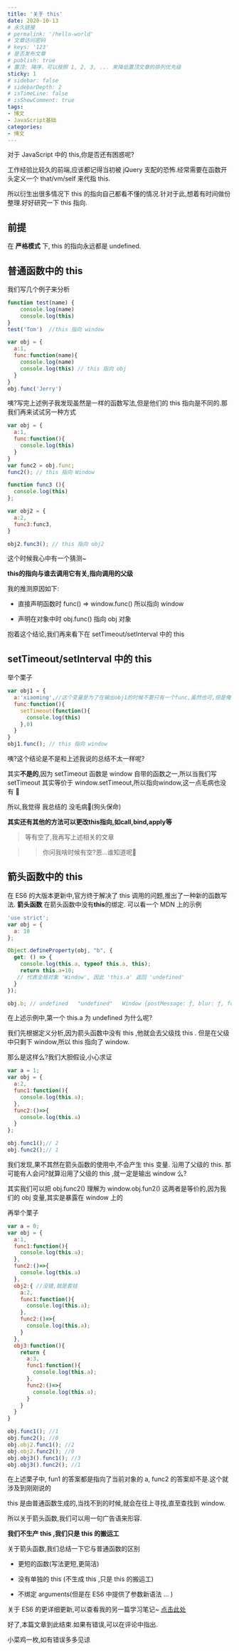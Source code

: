 ```yaml
---
title: '关于 this'
date: 2020-10-13
# 永久链接
# permalink: '/hello-world'
# 文章访问密码
# keys: '123'
# 是否发布文章
# publish: true
# 置顶: 降序，可以按照 1, 2, 3, ... 来降低置顶文章的排列优先级
sticky: 1
# sidebar: false
# sidebarDepth: 2
# isTimeLine: false
# isShowComment: true
tags:
- 博文
- JavaScript基础
categories:
- 博文
---
```


对于 JavaScript 中的 this,你是否还有困惑呢?

<!-- more -->

工作经验比较久的前端,应该都记得当初被 jQuery 支配的恐怖.经常需要在函数开头定义一个 that/vm/self 来代指 this.

所以衍生出很多情况下 this 的指向自己都看不懂的情况.针对于此,想着有时间做份整理.好好研究一下 this 指向.

## 前提

在 **严格模式** 下, this 的指向永远都是 undefined.

## 普通函数中的 this

我们写几个例子来分析

```js
function test(name) {
    console.log(name)
    console.log(this)
}
test('Tom')  //this 指向 window

var obj = {
  a:1,
  func:function(name){
    console.log(name)
    console.log(this) // this 指向 obj
  }
}
obj.func('Jerry')
```

咦?写完上述例子我发现虽然是一样的函数写法,但是他们的 this 指向是不同的.那我们再来试试另一种方式

```js
var obj = {
  a:1,
  func:function(){
    console.log(this) 
  }
}
var func2 = obj.func;
func2(); // this 指向 Window

function func3 (){
  console.log(this)
};

var obj2 = {
  a:2,
  func3:func3,
}

obj2.func3(); // this 指向 obj2

```

这个时候我心中有一个猜测~

**this的指向与谁去调用它有关,指向调用的父级**

我的推测原因如下:

- 直接声明函数时 func() => window.func() 所以指向 window

- 声明在对象中时 obj.func() 指向 obj 对象

抱着这个结论,我们再来看下在 setTimeout/setInterval 中的 this

## setTimeout/setInterval 中的 this

举个栗子

```js
var obj1 = {
  a:'xiaoming',//这个变量是为了在输出obj1的时候不要只有一个func,虽然也可,但是俺们觉得没啥辨识度
  func:function(){
    setTimeout(function(){
      console.log(this)
    },0)
  }
}
obj1.func(); // this 指向 window
```

咦?这个结论是不是和上述我说的总结不太一样呢?

其实**不是的**,因为 setTimeout 函数是 window 自带的函数之一,所以当我们写 setTimeout 其实等价于 window.setTimeout,所以指向window,这一点毛病也没有 🐶

所以,我觉得 我总结的 没毛病🐶(狗头保命)

**其实还有其他的方法可以更改this指向,如call,bind,apply等**

>等有空了,我再写上述相关的文章

>> 你问我啥时候有空?恩...谁知道呢🐶

## 箭头函数中的 this

在 ES6 的大版本更新中,官方终于解决了 this 调用的问题,推出了一种新的函数写法. **箭头函数**
在箭头函数中没有**this**的绑定. 可以看一个 MDN 上的示例

``` js
'use strict';
var obj = {
  a: 10
};

Object.defineProperty(obj, "b", {
  get: () => {
    console.log(this.a, typeof this.a, this);
    return this.a+10; 
   // 代表全局对象 'Window', 因此 'this.a' 返回 'undefined'
  }
});

obj.b; // undefined   "undefined"   Window {postMessage: ƒ, blur: ƒ, focus: ƒ, close: ƒ, frames: Window, …}

```

在上述示例中,第一个 this.a 为 undefined 为什么呢?

我们先根据定义分析,因为箭头函数中没有 this ,他就会去父级找 this . 但是在父级中只剩下 window,所以 this 指向了 window.

那么是这样么?我们大胆假设,小心求证

```js
var a = 1;
var obj = {
  a:2,
  func1:function(){
    console.log(this.a);
  },
  func2:()=>{
    console.log(this.a)
  }
};

obj.func1();// 2
obj.func2();// 1

```

我们发现,果不其然在箭头函数的使用中,不会产生 this 变量. 沿用了父级的 this. 那可能有人会问?就算沿用了父级的 this ,就一定是输出 window 么?

其实我们可以把 obj.func2() 理解为 window.obj.fun2() 这两者是等价的,因为我们的 obj 变量,其实是暴露在 window 上的

再举个栗子

```js
var a = 0;
var obj = {
  a:1,
  func1:function(){
    console.log(this.a);
  },
  func2:()=>{
    console.log(this.a)
  },
  obj2:{ //没错,就是套娃
    a:2,
    func1:function(){
      console.log(this.a);
    },
    func2:()=>{
      console.log(this.a);
    }
  },
  obj3:function(){
    return {
      a:3,
      func1:function(){
        console.log(this.a);
      },
      func2:()=>{
        console.log(this.a);
      }
    }
  }
}

obj.func1(); //1
obj.func2(); //0
obj.obj2.func1(); //2
obj.obj2.func2(); //0
obj.obj3().func1(); //3
obj.obj3().func2(); //1
```

在上述栗子中, fun1 的答案都是指向了当前对象的 a, func2 的答案却不是.这个就涉及到刚刚说的

this 是由普通函数生成的,当找不到的时候,就会在往上寻找,直至查找到 window.

所以关于箭头函数,我们可以用一句广告语来形容.

**我们不生产 this ,我们只是 this 的搬运工**

关于箭头函数,我们总结一下它与普通函数的区别

- 更短的函数(写法更短,更简洁)

- 没有单独的 this (不生成 this ,只是 this 的搬运工)

- 不绑定 arguments(但是在 ES6 中提供了参数新语法 ... )

关于 ES6 的更详细更新,可以查看我的另一篇学习笔记~ [点击此处](./ECMAScript)

好了,本篇文章到此结束.如果有错误,可以在评论中指出.

小菜鸡一枚,如有错误多多见谅